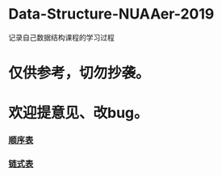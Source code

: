 # Data-Structure-NUAAer-2019
记录自己数据结构课程的学习过程
# 仅供参考，切勿抄袭。
# 欢迎提意见、改bug。
### [顺序表](https://github.com/StevenFinch/Data-Structure-NUAAer-2019/blob/master/SequenceList/SequenceList.cpp)
### [链式表](https://github.com/StevenFinch/Data-Structure-NUAAer-2019/blob/master/LinkList/LinkList.cpp)
